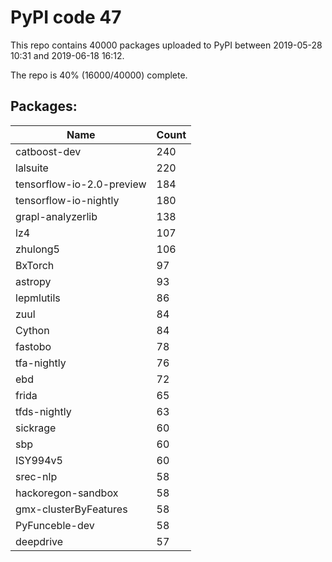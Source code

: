 # PyPI code 47

This repo contains 40000 packages uploaded to PyPI between 
2019-05-28 10:31 and 2019-06-18 16:12.

The repo is 40% (16000/40000) complete.

## Packages:

| Name  | Count |
| ----- | ----- |
| catboost-dev | 240 |
| lalsuite | 220 |
| tensorflow-io-2.0-preview | 184 |
| tensorflow-io-nightly | 180 |
| grapl-analyzerlib | 138 |
| lz4 | 107 |
| zhulong5 | 106 |
| BxTorch | 97 |
| astropy | 93 |
| lepmlutils | 86 |
| zuul | 84 |
| Cython | 84 |
| fastobo | 78 |
| tfa-nightly | 76 |
| ebd | 72 |
| frida | 65 |
| tfds-nightly | 63 |
| sickrage | 60 |
| sbp | 60 |
| ISY994v5 | 60 |
| srec-nlp | 58 |
| hackoregon-sandbox | 58 |
| gmx-clusterByFeatures | 58 |
| PyFunceble-dev | 58 |
| deepdrive | 57 |


